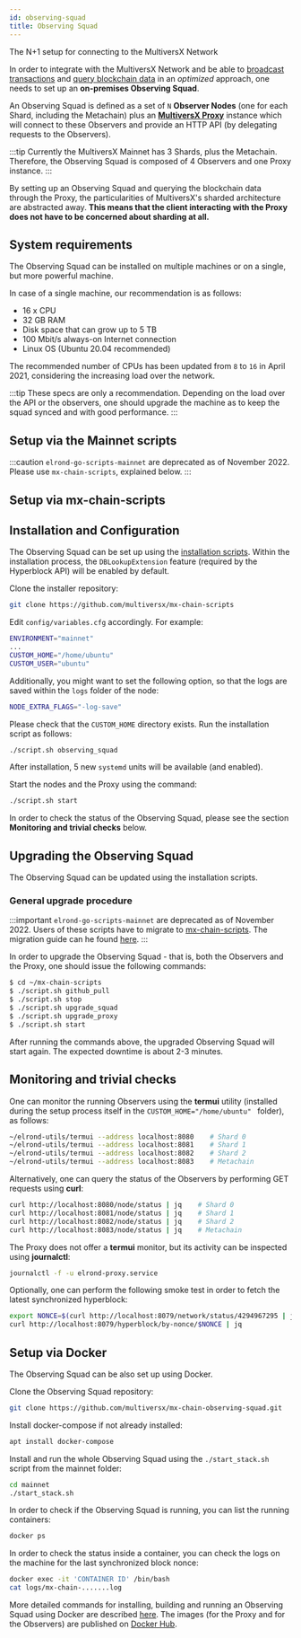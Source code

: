```yaml
---
id: observing-squad
title: Observing Squad
---
```


The N+1 setup for connecting to the MultiversX Network

In order to integrate with the MultiversX Network and be able to [broadcast transactions](/integrators/creating-transactions) and [query blockchain data](/integrators/querying-the-blockchain) in an _optimized_ approach, one needs to set up an **on-premises Observing Squad**.

An Observing Squad is defined as a set of `N` **Observer Nodes** (one for each Shard, including the Metachain) plus an [**MultiversX Proxy**](/sdk-and-tools/proxy) instance which will connect to these Observers and provide an HTTP API (by delegating requests to the Observers).

:::tip
Currently the MultiversX Mainnet has 3 Shards, plus the Metachain. Therefore, the Observing Squad is composed of 4 Observers and one Proxy instance.
:::

By setting up an Observing Squad and querying the blockchain data through the Proxy, the particularities of MultiversX's sharded architecture are abstracted away. **This means that the client interacting with the Proxy does not have to be concerned about sharding at all.**

[comment]: # (mx-context-auto)

## **System requirements**

The Observing Squad can be installed on multiple machines or on a single, but more powerful machine.

In case of a single machine, our recommendation is as follows:

- 16 x CPU
- 32 GB RAM
- Disk space that can grow up to 5 TB
- 100 Mbit/s always-on Internet connection
- Linux OS (Ubuntu 20.04 recommended)

The recommended number of CPUs has been updated from `8` to `16` in April 2021, considering the increasing load over the network.

:::tip
These specs are only a recommendation. Depending on the load over the API or the observers, one should upgrade the machine as to keep the squad synced and with good performance.
:::

[comment]: # (mx-context-auto)

## **Setup via the Mainnet scripts**

:::caution
`elrond-go-scripts-mainnet` are deprecated as of November 2022. Please use `mx-chain-scripts`, explained below.
:::

[comment]: # (mx-context-auto)

## **Setup via mx-chain-scripts**

[comment]: # (mx-context-auto)

## **Installation and Configuration**

The Observing Squad can be set up using the [installation scripts](/validators/nodes-scripts/config-scripts/). Within the installation process, the `DBLookupExtension` feature (required by the Hyperblock API) will be enabled by default.

Clone the installer repository:

```bash
git clone https://github.com/multiversx/mx-chain-scripts
```

Edit `config/variables.cfg` accordingly. For example:

```bash
ENVIRONMENT="mainnet"
...
CUSTOM_HOME="/home/ubuntu"
CUSTOM_USER="ubuntu"
```

Additionally, you might want to set the following option, so that the logs are saved within the `logs` folder of the node:

```bash
NODE_EXTRA_FLAGS="-log-save"
```

Please check that the `CUSTOM_HOME` directory exists. Run the installation script as follows:

```bash
./script.sh observing_squad
```

After installation, 5 new `systemd` units will be available (and enabled).

Start the nodes and the Proxy using the command:

```bash
./script.sh start
```

In order to check the status of the Observing Squad, please see the section **Monitoring and trivial checks** below.

[comment]: # (mx-context-auto)

## **Upgrading the Observing Squad**

The Observing Squad can be updated using the installation scripts.

[comment]: # (mx-context-auto)

### **General upgrade procedure**

:::important
`elrond-go-scripts-mainnet` are deprecated as of November 2022. Users of these scripts have to migrate to [mx-chain-scripts](/validators/nodes-scripts/config-scripts/).
The migration guide can he found [here](/validators/nodes-scripts/install-update/#migration-from-old-scripts).
:::

In order to upgrade the Observing Squad - that is, both the Observers and the Proxy, one should issue the following commands:

```bash
$ cd ~/mx-chain-scripts
$ ./script.sh github_pull
$ ./script.sh stop
$ ./script.sh upgrade_squad
$ ./script.sh upgrade_proxy
$ ./script.sh start
```

After running the commands above, the upgraded Observing Squad will start again. The expected downtime is about 2-3 minutes.

[comment]: # (mx-context-auto)

## **Monitoring and trivial checks**

One can monitor the running Observers using the **termui** utility (installed during the setup process itself in the `CUSTOM_HOME="/home/ubuntu"
` folder), as follows:

```bash
~/elrond-utils/termui --address localhost:8080    # Shard 0
~/elrond-utils/termui --address localhost:8081    # Shard 1
~/elrond-utils/termui --address localhost:8082    # Shard 2
~/elrond-utils/termui --address localhost:8083    # Metachain
```

Alternatively, one can query the status of the Observers by performing GET requests using **curl**:

```bash
curl http://localhost:8080/node/status | jq    # Shard 0
curl http://localhost:8081/node/status | jq    # Shard 1
curl http://localhost:8082/node/status | jq    # Shard 2
curl http://localhost:8083/node/status | jq    # Metachain
```

The Proxy does not offer a **termui** monitor, but its activity can be inspected using **journalctl**:

```bash
journalctl -f -u elrond-proxy.service
```

Optionally, one can perform the following smoke test in order to fetch the latest synchronized hyperblock:

```bash
export NONCE=$(curl http://localhost:8079/network/status/4294967295 | jq '.data["status"]["erd_highest_final_nonce"]')
curl http://localhost:8079/hyperblock/by-nonce/$NONCE | jq

```

[comment]: # (mx-context-auto)

## **Setup via Docker**

The Observing Squad can be also set up using Docker.

Clone the Observing Squad repository:

```bash
git clone https://github.com/multiversx/mx-chain-observing-squad.git
```

Install docker-compose if not already installed:

```bash
apt install docker-compose
```

Install and run the whole Observing Squad using the `./start_stack.sh` script from the mainnet folder:

```bash
cd mainnet
./start_stack.sh
```

In order to check if the Observing Squad is running, you can list the running containers:

```bash
docker ps
```

In order to check the status inside a container, you can check the logs on the machine for the last synchronized block nonce:

```bash
docker exec -it 'CONTAINER ID' /bin/bash
cat logs/mx-chain-.......log
```

More detailed commands for installing, building and running an Observing Squad using Docker are described [here](https://github.com/multiversx/mx-chain-observing-squad.git). The images (for the Proxy and for the Observers) are published on [Docker Hub](https://hub.docker.com/u/multiversx).
